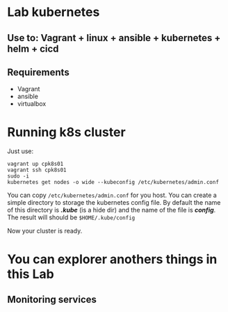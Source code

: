 # Lab kubernetes

## Use to: Vagrant + linux + ansible + kubernetes + helm + cicd

## Requirements
- Vagrant
- ansible
- virtualbox

# Running k8s cluster

Just use:

```
vagrant up cpk8s01
vagrant ssh cpk8s01
sudo -i
kubernetes get nodes -o wide --kubeconfig /etc/kubernetes/admin.conf
```

You can copy ```/etc/kubernetes/admin.conf``` for you host. You can create a simple directory to storage the kubernetes config file. By default the name of this directory is ***.kube*** (is a hide dir) and the name of the file is ***config***. The result will should be  ```$HOME/.kube/config```

Now your cluster is ready.

# You can explorer anothers things in this Lab

## Monitoring services

